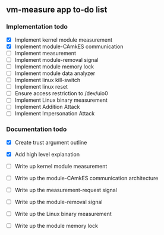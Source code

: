 ## vm-measure app to-do list

### Implementation todo
- [x] Implement kernel module measurement
- [x] Implement module-CAmkES communication
- [ ] Implement measurement
- [ ] Implement module-removal signal
- [ ] Implement module memory lock
- [ ] Implement module data analyzer
- [ ] Implement linux kill-switch
- [ ] Implement linux reset
- [ ] Ensure access restriction to /dev/uio0
- [ ] Implement Linux binary measurement
- [ ] Implement Addition Attack
- [ ] Implement Impersonation Attack

### Documentation todo
- [x] Create trust argument outline
- [x] Add high level explanation
- [ ] Write up kernel module measurement
- [ ] Write up the module-CAmkES communication architecture
- [ ] Write up the measurement-request signal
- [ ] Write up the module-removal signal
- [ ] Write up the Linux binary measurement
- [ ] Write up the module memory lock

